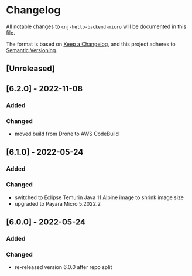 # Changelog
All notable changes to `cnj-hello-backend-micro` will be documented in this file.

The format is based on [Keep a Changelog](https://keepachangelog.com/en/1.0.0/),
and this project adheres to [Semantic Versioning](https://semver.org/spec/v2.0.0.html).

## [Unreleased]

## [6.2.0] - 2022-11-08
### Added
### Changed
- moved build from Drone to AWS CodeBuild

## [6.1.0] - 2022-05-24
### Added
### Changed
- switched to Eclipse Temurin Java 11 Alpine image to shrink image size
- upgraded to Payara Micro 5.2022.2

## [6.0.0] - 2022-05-24
### Added
### Changed
- re-released version 6.0.0 after repo split
